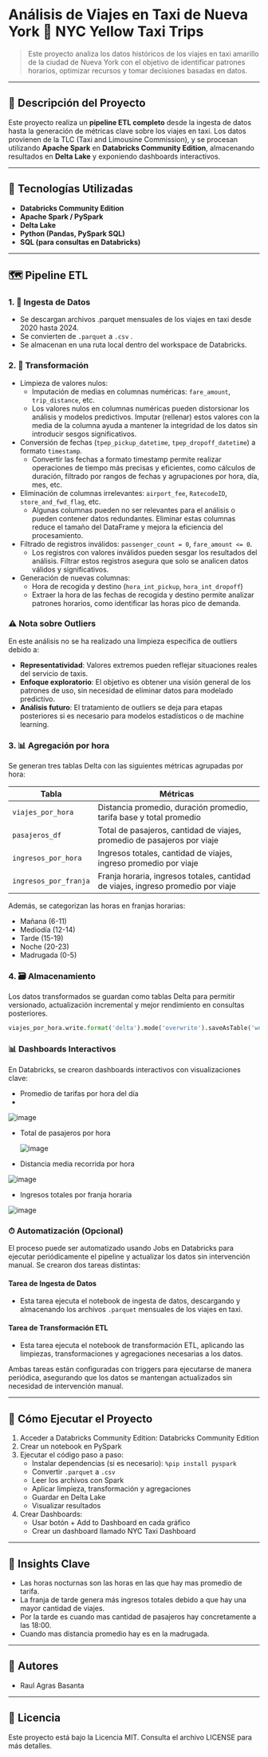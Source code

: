 # Análisis de Viajes en Taxi de Nueva York 🚖 NYC Yellow Taxi Trips

> Este proyecto analiza los datos históricos de los viajes en taxi amarillo de la ciudad de Nueva York con el objetivo de identificar patrones horarios, optimizar recursos y tomar decisiones basadas en datos.

---

## 📌 Descripción del Proyecto

Este proyecto realiza un **pipeline ETL completo** desde la ingesta de datos hasta la generación de métricas clave sobre los viajes en taxi. Los datos provienen de la TLC (Taxi and Limousine Commission), y se procesan utilizando **Apache Spark** en **Databricks Community Edition**, almacenando resultados en **Delta Lake** y exponiendo dashboards interactivos.

---

## 🔧 Tecnologías Utilizadas

- **Databricks Community Edition**
- **Apache Spark / PySpark**
- **Delta Lake**
- **Python (Pandas, PySpark SQL)**
- **SQL (para consultas en Databricks)**

---

## 🗺️ Pipeline ETL

### 1. 💾 Ingesta de Datos

- Se descargan archivos .parquet mensuales de los viajes en taxi desde 2020 hasta 2024.
- Se convierten de `.parquet` a `.csv` .
- Se almacenan en una ruta local dentro del workspace de Databricks.

### 2. 🔄 Transformación

- Limpieza de valores nulos:
  - Imputación de medias en columnas numéricas: `fare_amount`, `trip_distance`, etc.
  -  Los valores nulos en columnas numéricas pueden distorsionar los análisis y modelos predictivos. Imputar (rellenar)     estos valores con la media de la columna ayuda a mantener la integridad de los datos sin introducir sesgos significativos.
- Conversión de fechas (`tpep_pickup_datetime`, `tpep_dropoff_datetime`) a formato `timestamp`.
  - Convertir las fechas a formato timestamp permite realizar operaciones de tiempo más precisas y eficientes, como cálculos de duración, filtrado por rangos de fechas y agrupaciones por hora, día, mes, etc.
- Eliminación de columnas irrelevantes: `airport_fee`, `RatecodeID`, `store_and_fwd_flag`, etc.
  -  Algunas columnas pueden no ser relevantes para el análisis o pueden contener datos redundantes. Eliminar estas columnas reduce el tamaño del DataFrame y mejora la eficiencia del procesamiento.
- Filtrado de registros inválidos: `passenger_count = 0`, `fare_amount <= 0`.
  - Los registros con valores inválidos pueden sesgar los resultados del análisis. Filtrar estos registros asegura que solo se analicen datos válidos y significativos.
- Generación de nuevas columnas:
  - Hora de recogida y destino (`hora_int_pickup`, `hora_int_dropoff`)
  - Extraer la hora de las fechas de recogida y destino permite analizar patrones horarios, como identificar las horas pico de demanda.


### ⚠️ Nota sobre Outliers

En este análisis no se ha realizado una limpieza específica de outliers debido a:

- **Representatividad**: Valores extremos pueden reflejar situaciones reales del servicio de taxis.
- **Enfoque exploratorio**: El objetivo es obtener una visión general de los patrones de uso, sin necesidad de eliminar datos para modelado predictivo.
- **Análisis futuro**: El tratamiento de outliers se deja para etapas posteriores si es necesario para modelos estadísticos o de machine learning.


### 3. 📊 Agregación por hora

Se generan tres tablas Delta con las siguientes métricas agrupadas por hora:

| Tabla | Métricas |
|-------|----------|
| `viajes_por_hora` | Distancia promedio, duración promedio, tarifa base y total promedio |
| `pasajeros_df` | Total de pasajeros, cantidad de viajes, promedio de pasajeros por viaje |
| `ingresos_por_hora` | Ingresos totales, cantidad de viajes, ingreso promedio por viaje |
| `ingresos_por_franja` | Franja horaria, ingresos totales, cantidad de viajes, ingreso promedio por viaje |

Además, se categorizan las horas en franjas horarias:
- Mañana (6-11)
- Mediodía (12-14)
- Tarde (15-19)
- Noche (20-23)
- Madrugada (0-5)

### 4. 🗃 Almacenamiento

Los datos transformados se guardan como tablas Delta para permitir versionado, actualización incremental y mejor rendimiento en consultas posteriores.

```python
viajes_por_hora.write.format('delta').mode('overwrite').saveAsTable('workspace.default.viajes_por_hora')
```

### 📊 Dashboards Interactivos

En Databricks, se crearon dashboards interactivos con visualizaciones clave:

- Promedio de tarifas por hora del día
- 
![image](https://github.com/user-attachments/assets/b4d4b4b5-d7d9-4909-a98a-32482b978ef2)

- Total de pasajeros por hora

  ![image](https://github.com/user-attachments/assets/e4ea880c-4304-43c4-ba82-eabb968f615b)

- Distancia media recorrida por hora

![image](https://github.com/user-attachments/assets/8b899b4c-9ac7-4c23-868c-c068dd89fce2)

- Ingresos totales por franja horaria

![image](https://github.com/user-attachments/assets/5b41b680-7fad-4627-a316-be6575ff2b82)


### ⏱ Automatización (Opcional)

El proceso puede ser automatizado usando Jobs en Databricks para ejecutar periódicamente el pipeline y actualizar los datos sin intervención manual. Se crearon dos tareas distintas:

#### Tarea de Ingesta de Datos

- Esta tarea ejecuta el notebook de ingesta de datos, descargando y almacenando los archivos `.parquet` mensuales de los viajes en taxi.

#### Tarea de Transformación ETL

- Esta tarea ejecuta el notebook de transformación ETL, aplicando las limpiezas, transformaciones y agregaciones necesarias a los datos.

Ambas tareas están configuradas con triggers para ejecutarse de manera periódica, asegurando que los datos se mantengan actualizados sin necesidad de intervención manual.

---

## 🧪 Cómo Ejecutar el Proyecto

1. Acceder a Databricks Community Edition: Databricks Community Edition
2. Crear un notebook en PySpark
3. Ejecutar el código paso a paso:
   - Instalar dependencias (si es necesario): `%pip install pyspark`
   - Convertir `.parquet` a `.csv`
   - Leer los archivos con Spark
   - Aplicar limpieza, transformación y agregaciones
   - Guardar en Delta Lake
   - Visualizar resultados
4. Crear Dashboards:
   - Usar botón + Add to Dashboard en cada gráfico
   - Crear un dashboard llamado NYC Taxi Dashboard

---

## 🧠 Insights Clave

- Las horas nocturnas son las horas en las que hay mas promedio de tarifa.
- La franja de tarde genera más ingresos totales debido a que hay una mayor cantidad de viajes.
- Por la tarde es cuando mas cantidad de pasajeros hay concretamente a las 18:00.
- Cuando mas distancia promedio hay es en la madrugada.
---

## 👥 Autores

- Raul Agras Basanta

---

## 📄 Licencia

Este proyecto está bajo la Licencia MIT. Consulta el archivo LICENSE para más detalles.
